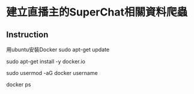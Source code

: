# 建立直播主的SuperChat相關資料爬蟲

## Instruction

用ubuntu安裝Docker
sudo apt-get update

sudo apt-get install -y docker.io

sudo usermod -aG docker username

docker ps

